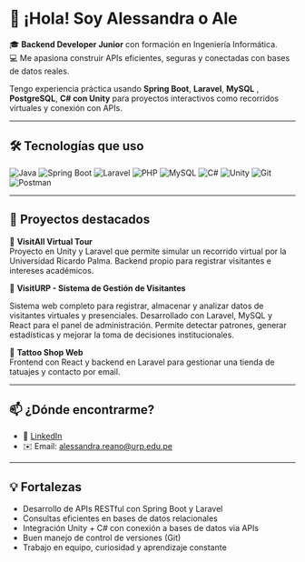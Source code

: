 # 👋 ¡Hola! Soy Alessandra o Ale
🎓 **Backend Developer Junior** con formación en Ingeniería Informática.  
💻 Me apasiona construir APIs eficientes, seguras y conectadas con bases de datos reales.

Tengo experiencia práctica usando **Spring Boot**, **Laravel**, **MySQL** , **PostgreSQL**, **C# con Unity** para proyectos interactivos como recorridos virtuales y conexión con APIs.


---

## 🛠️ Tecnologías que uso

![Java](https://img.shields.io/badge/-Java-007396?logo=java&logoColor=white)
![Spring Boot](https://img.shields.io/badge/-Spring%20Boot-6DB33F?logo=spring-boot&logoColor=white)
![Laravel](https://img.shields.io/badge/-Laravel-FF2D20?logo=laravel&logoColor=white)
![PHP](https://img.shields.io/badge/-PHP-777BB4?logo=php&logoColor=white)
![MySQL](https://img.shields.io/badge/-MySQL-4479A1?logo=mysql&logoColor=white)
![C#](https://img.shields.io/badge/-C%23-239120?logo=c-sharp&logoColor=white)
![Unity](https://img.shields.io/badge/-Unity-000000?logo=unity&logoColor=white)
![Git](https://img.shields.io/badge/-Git-F05032?logo=git&logoColor=white)
![Postman](https://img.shields.io/badge/-Postman-FF6C37?logo=postman&logoColor=white)


---

## 💼 Proyectos destacados

🔹 **VisitAll Virtual Tour**  
Proyecto en Unity y Laravel que permite simular un recorrido virtual por la Universidad Ricardo Palma. Backend propio para registrar visitantes e intereses académicos.

🔹 **VisitURP - Sistema de Gestión de Visitantes**

Sistema web completo para registrar, almacenar y analizar datos de visitantes virtuales y presenciales.
Desarrollado con Laravel, MySQL y React para el panel de administración.
Permite detectar patrones, generar estadísticas y mejorar la toma de decisiones institucionales.

🔹 **Tattoo Shop Web**  
Frontend con React y backend en Laravel para gestionar una tienda de tatuajes y contacto por email.

---

## 📫 ¿Dónde encontrarme?

- 🔗 [LinkedIn](https://linkedin.com/in/alessandra-miluska-reano-olaya-9b5371288)
- ✉️ Email: alessandra.reano@urp.edu.pe

---

## 💡 Fortalezas
- Desarrollo de APIs RESTful con Spring Boot y Laravel
- Consultas eficientes en bases de datos relacionales
- Integración Unity + C# con conexión a bases de datos via APIs
- Buen manejo de control de versiones (Git)
- Trabajo en equipo, curiosidad y aprendizaje constante

